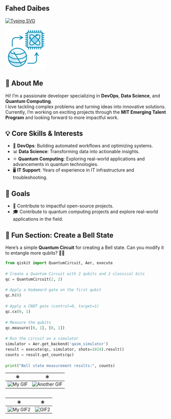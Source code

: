 ## Fahed Daibes

[![Typing SVG](https://readme-typing-svg.demolab.com/?lines=Welcome+to+My+Profile;Exploring+DevOps%2C+Data+Science;And+Quantum+Computing;Building+Innovative+Tech+Solutions%21;Always+learning+new+things)](https://git.io/typing-svg)

![Banner](./assets/quantum.png)

## 🚀 About Me  

Hi! I’m a passionate developer specializing in **DevOps**,
**Data Science**, and **Quantum Computing**.  
I love tackling complex problems and turning ideas into innovative solutions.
Currently, I’m working on exciting projects through the
 **MIT Emerging Talent Program** and looking forward to more impactful work.

## 💡 Core Skills & Interests

- 🔧 **DevOps**: Building automated workflows and optimizing systems.  
- 📊 **Data Science**: Transforming data into actionable insights.  
- ⚛️ **Quantum Computing**: Exploring real-world applications and advancements in quantum technologies.
- 🖥️ **IT Support**: Years of experience in IT infrastructure and troubleshooting.

## 🎯 Goals

- 🌱 Contribute to impactful open-source projects.  
- 🎓 Contribute to quantum computing projects and explore real-world applications in the field.  

## 🔗 Fun Section: Create a Bell State  

Here’s a simple **Quantum Circuit** for creating a Bell state.
Can you modify it to entangle more qubits? 🧑‍💻

```python
from qiskit import QuantumCircuit, Aer, execute

# Create a Quantum Circuit with 2 qubits and 2 classical bits
qc = QuantumCircuit(2, 2)

# Apply a Hadamard gate on the first qubit
qc.h(0)

# Apply a CNOT gate (control=0, target=1)
qc.cx(0, 1)

# Measure the qubits
qc.measure([0, 1], [0, 1])

# Run the circuit on a simulator
simulator = Aer.get_backend('qasm_simulator')
result = execute(qc, simulator, shots=1024).result()
counts = result.get_counts(qc)

print("Bell state measurement results:", counts)
```

| ⚛️ | ⚛️ |
|-------|-------|
| ![My GIF](https://i.makeagif.com/media/7-10-2016/C4KvrW.gif) | ![Another GIF](https://miro.medium.com/v2/resize:fit:1000/1*4SAOj7-pG0_wfOVD8l0q2Q.gif) |

##

| ⚛️ | ⚛️ |
|-------|-------|
| ![My GIF2](https://media.datadriveninvestor.com/uploads/2020/07/Q-Gif-3.gif) | ![GIF2](https://images.prismic.io/phascraft/37e54990-a83e-4d0d-b984-151ed55660c4_compact_encoding_gif_phasecraft_compressed.gif?ixlib=gatsbyFP&auto=compress%2Cformat&fit=max&rect=0%2C143%2C900%2C613&w=490&h=334) |
